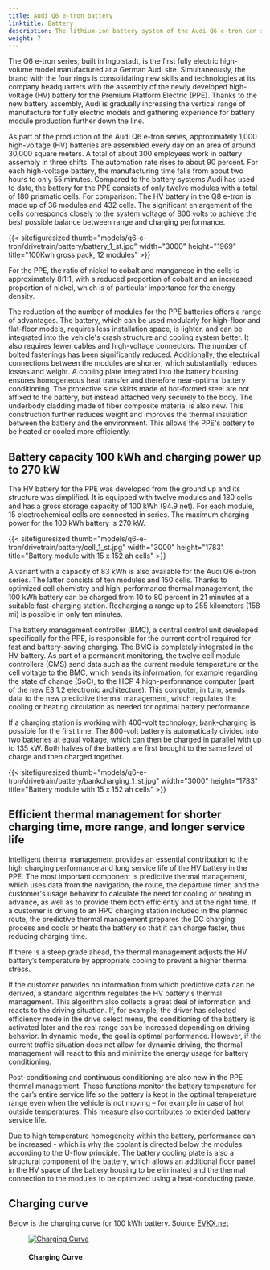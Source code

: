 ```yaml
---
title: Audi Q6 e-tron battery
linktitle: Battery
description: The lithium-ion battery system of the Audi Q6 e-tron can store up 100 kWh of energy and uses 800 volt system.
weight: 7
---
```


The Q6 e-tron series, built in Ingolstadt, is the first fully electric high-volume model manufactured at a German Audi site. Simultaneously, the brand with the four rings is consolidating new skills and technologies at its company headquarters with the assembly of the newly developed high-voltage (HV) battery for the Premium Platform Electric (PPE). Thanks to the new battery assembly, Audi is gradually increasing the vertical range of manufacture for fully electric models and gathering experience for battery module production further down the line.

As part of the production of the Audi Q6 e-tron series, approximately 1,000 high-voltage (HV) batteries are assembled every day on an area of around 30,000 square meters. A total of about 300 employees work in battery assembly in three shifts. The automation rate rises to about 90 percent. For each high-voltage battery, the manufacturing time falls from about two hours to only 55 minutes. Compared to the battery systems Audi has used to date, the battery for the PPE consists of only twelve modules with a total of 180 prismatic cells. For comparison: The HV battery in the Q8 e-tron is made up of 36 modules and 432 cells. The significant enlargement of the cells corresponds closely to the system voltage of 800 volts to achieve the best possible balance between range and charging performance.

{{< sitefiguresized thumb="models/q6-e-tron/drivetrain/battery/battery_1_st.jpg" width="3000" height="1969" title="100Kwh gross pack, 12 modules" >}}

For the PPE, the ratio of nickel to cobalt and manganese in the cells is approximately 8:1:1, with a reduced proportion of cobalt and an increased proportion of nickel, which is of particular importance for the energy density.

The reduction of the number of modules for the PPE batteries offers a range of advantages. The battery, which can be used modularly for high-floor and flat-floor models, requires less installation space, is lighter, and can be integrated into the vehicle's crash structure and cooling system better. It also requires fewer cables and high-voltage connectors. The number of bolted fastenings has been significantly reduced. Additionally, the electrical connections between the modules are shorter, which substantially reduces losses and weight. A cooling plate integrated into the battery housing ensures homogeneous heat transfer and therefore near-optimal battery conditioning. The protective side skirts made of hot-formed steel are not affixed to the battery, but instead attached very securely to the body. The underbody cladding made of fiber composite material is also new. This construction further reduces weight and improves the thermal insulation between the battery and the environment. This allows the PPE's battery to be heated or cooled more efficiently.

## Battery capacity 100 kWh and charging power up to 270 kW

The HV battery for the PPE was developed from the ground up and its structure was simplified. It is equipped with twelve modules and 180 cells and has a gross storage capacity of 100 kWh (94.9 net). For each module, 15 electrochemical cells are connected in series. The maximum charging power for the 100 kWh battery is 270 kW. 

{{< sitefiguresized thumb="models/q6-e-tron/drivetrain/battery/cell_1_st.jpg" width="3000" height="1783" title="Battery module with 15 x 152 ah cells" >}}

A variant with a capacity of 83 kWh is also available for the Audi Q6 e-tron series. The latter consists of ten modules and 150 cells. Thanks to optimized cell chemistry and high-performance thermal management, the 100 kWh battery can be charged from 10 to 80 percent in 21 minutes at a suitable fast-charging station. Recharging a range up to 255 kilometers (158 mi) is possible in only ten minutes.

The battery management controller (BMC), a central control unit developed specifically for the PPE, is responsible for the current control required for fast and battery-saving charging. The BMC is completely integrated in the HV battery. As part of a permanent monitoring, the twelve cell module controllers (CMS) send data such as the current module temperature or the cell voltage to the BMC, which sends its information, for example regarding the state of change (SoC), to the HCP 4 high-performance computer (part of the new E3 1.2 electronic architecture). This computer, in turn, sends data to the new predictive thermal management, which regulates the cooling or heating circulation as needed for optimal battery performance.

If a charging station is working with 400-volt technology, bank-charging is possible for the first time. The 800-volt battery is automatically divided into two batteries at equal voltage, which can then be charged in parallel with up to 135 kW. Both halves of the battery are first brought to the same level of charge and then charged together.

{{< sitefiguresized thumb="models/q6-e-tron/drivetrain/battery/bankcharging_1_st.jpg" width="3000" height="1783" title="Battery module with 15 x 152 ah cells" >}}


## Efficient thermal management for shorter charging time, more range, and longer service life

Intelligent thermal management provides an essential contribution to the high charging performance and long service life of the HV battery in the PPE. The most important component is predictive thermal management, which uses data from the navigation, the route, the departure timer, and the customer's usage behavior to calculate the need for cooling or heating in advance, as well as to provide them both efficiently and at the right time. If a customer is driving to an HPC charging station included in the planned route, the predictive thermal management prepares the DC charging process and cools or heats the battery so that it can charge faster, thus reducing charging time.

If there is a steep grade ahead, the thermal management adjusts the HV battery’s temperature by appropriate cooling to prevent a higher thermal stress.

If the customer provides no information from which predictive data can be derived, a standard algorithm regulates the HV battery's thermal management. This algorithm also collects a great deal of information and reacts to the driving situation. If, for example, the driver has selected efficiency mode in the drive select menu, the conditioning of the battery is activated later and the real range can be increased depending on driving behavior. In dynamic mode, the goal is optimal performance. However, if the current traffic situation does not allow for dynamic driving, the thermal management will react to this and minimize the energy usage for battery conditioning.

Post-conditioning and continuous conditioning are also new in the PPE thermal management. These functions monitor the battery temperature for the car’s entire service life so the battery is kept in the optimal temperature range even when the vehicle is not moving – for example in case of hot outside temperatures. This measure also contributes to extended battery service life.

Due to high temperature homogeneity within the battery, performance can be increased - which is why the coolant is directed below the modules according to the U-flow principle. The battery cooling plate is also a structural component of the battery, which allows an additional floor panel in the HV space of the battery housing to be eliminated and the thermal connection to the modules to be optimized using a heat-conducting paste.

## Charging curve

Below is the charging curve for 100 kWh battery. Source [EVKX.net](https://evkx.net/models/audi/q6_e-tron/q6_e-tron_quattro/chargingcurve/) 


<figure>
    <a href="https://evkx.net/images/models/audi/q6_e-tron/q6_e-tron_quattro/chargingcurve.svg">
        <img src="https://evkx.net/images/models/audi/q6_e-tron/q6_e-tron_quattro/chargingcurve.svg"" class="img-fluid" alt="Charging Curve" title="Charging Curve">
    </a>
    <figcaption><h4>Charging Curve</h4></figcaption>
</figure>

